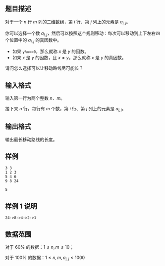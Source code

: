 ## 题目描述

对于一个 $n$ 行 $m$ 列的二维数组，第 $i$ 行、第 $j$ 列上的元素是 $a_{i,j}$。

你可以选择一个数 $a_{i,j}$，然后可以按照这个规则移动：每次可以移动到上下左右四个位置中的 $a_{i,j}$ 的真因数中。

- 如果 `y%x==0`，那么就称 $x$ 是 $y$ 的因数。
- 如果 $x$ 是 $y$ 的因数，且 $x\neq y$，那么就称 $x$ 是 $y$ 的真因数。

请问怎么选择可以让移动路线尽可能长？

## 输入格式

输入第一行为两个整数 $n$、$m$。

接下来 $n$ 行，每行有 $m$ 个数，第 $i$ 行、第 $j$ 列上的元素是 $a_{i,j}$。

## 输出格式

输出最长移动路线的长度。

## 样例

```input1
3 3
1 2 3
5 4 6
9 8 24
```

```output1
5
```

## 样例 1 说明


```
24->8->4->2->1
```


## 数据范围


对于 $60\%$ 的数据：$1\le n,m \le 10$；

对于 $100\%$ 的数据：$1\le n,m,a_{i,j} \le 1000$
